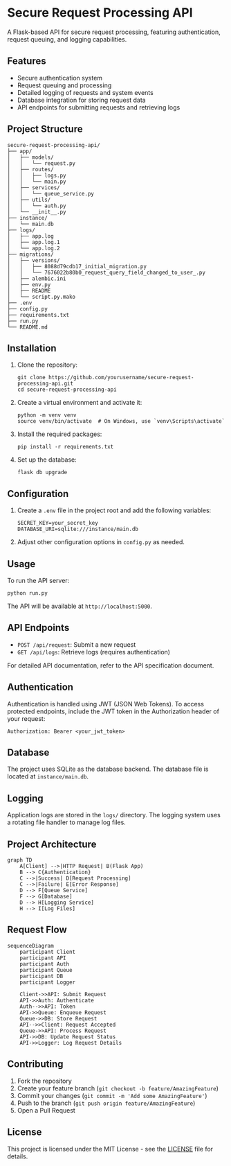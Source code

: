 # Secure Request Processing API

A Flask-based API for secure request processing, featuring authentication, request queuing, and logging capabilities.

## Features

- Secure authentication system
- Request queuing and processing
- Detailed logging of requests and system events
- Database integration for storing request data
- API endpoints for submitting requests and retrieving logs

## Project Structure

```
secure-request-processing-api/
├── app/
│   ├── models/
│   │   └── request.py
│   ├── routes/
│   │   ├── logs.py
│   │   └── main.py
│   ├── services/
│   │   └── queue_service.py
│   ├── utils/
│   │   └── auth.py
│   └── __init__.py
├── instance/
│   └── main.db
├── logs/
│   ├── app.log
│   ├── app.log.1
│   └── app.log.2
├── migrations/
│   ├── versions/
│   │   ├── 8088d79cdb17_initial_migration.py
│   │   └── 7676022b80b0_request_query_field_changed_to_user_.py
│   ├── alembic.ini
│   ├── env.py
│   ├── README
│   └── script.py.mako
├── .env
├── config.py
├── requirements.txt
├── run.py
└── README.md
```

## Installation

1. Clone the repository:
   ```
   git clone https://github.com/yourusername/secure-request-processing-api.git
   cd secure-request-processing-api
   ```

2. Create a virtual environment and activate it:
   ```
   python -m venv venv
   source venv/bin/activate  # On Windows, use `venv\Scripts\activate`
   ```

3. Install the required packages:
   ```
   pip install -r requirements.txt
   ```

4. Set up the database:
   ```
   flask db upgrade
   ```

## Configuration

1. Create a `.env` file in the project root and add the following variables:
   ```
   SECRET_KEY=your_secret_key
   DATABASE_URI=sqlite:///instance/main.db
   ```

2. Adjust other configuration options in `config.py` as needed.

## Usage

To run the API server:

```
python run.py
```

The API will be available at `http://localhost:5000`.

## API Endpoints

- `POST /api/request`: Submit a new request
- `GET /api/logs`: Retrieve logs (requires authentication)

For detailed API documentation, refer to the API specification document.

## Authentication

Authentication is handled using JWT (JSON Web Tokens). To access protected endpoints, include the JWT token in the Authorization header of your request:

```
Authorization: Bearer <your_jwt_token>
```

## Database

The project uses SQLite as the database backend. The database file is located at `instance/main.db`.

## Logging

Application logs are stored in the `logs/` directory. The logging system uses a rotating file handler to manage log files.

## Project Architecture

```mermaid
graph TD
    A[Client] -->|HTTP Request| B(Flask App)
    B --> C{Authentication}
    C -->|Success| D[Request Processing]
    C -->|Failure| E[Error Response]
    D --> F[Queue Service]
    F --> G[Database]
    D --> H[Logging Service]
    H --> I[Log Files]
```

## Request Flow

```mermaid
sequenceDiagram
    participant Client
    participant API
    participant Auth
    participant Queue
    participant DB
    participant Logger

    Client->>API: Submit Request
    API->>Auth: Authenticate
    Auth-->>API: Token
    API->>Queue: Enqueue Request
    Queue->>DB: Store Request
    API-->>Client: Request Accepted
    Queue->>API: Process Request
    API->>DB: Update Request Status
    API->>Logger: Log Request Details
```

## Contributing

1. Fork the repository
2. Create your feature branch (`git checkout -b feature/AmazingFeature`)
3. Commit your changes (`git commit -m 'Add some AmazingFeature'`)
4. Push to the branch (`git push origin feature/AmazingFeature`)
5. Open a Pull Request

## License

This project is licensed under the MIT License - see the [LICENSE](LICENSE) file for details.